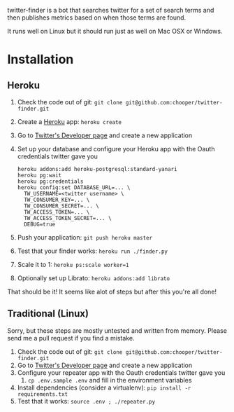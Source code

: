 twitter-finder is a bot that searches twitter for a set of search terms and then
publishes metrics based on when those terms are found.

It runs well on Linux but it should run just as well on Mac OSX or
Windows.

# Installation

## Heroku

1. Check the code out of git: `git clone git@github.com:chooper/twitter-finder.git`
2. Create a [Heroku](http://www.heroku.com) app: `heroku create`
3. Go to [Twitter's Developer page](https://dev.twitter.com/apps) and create a new application
4. Set up your database and configure your Heroku app with the Oauth credentials twitter gave you

   ```
   heroku addons:add heroku-postgresql:standard-yanari
   heroku pg:wait
   heroku pg:credentials
   heroku config:set DATABASE_URL=... \
     TW_USERNAME=<twitter username> \
     TW_CONSUMER_KEY=... \
     TW_CONSUMER_SECRET=... \
     TW_ACCESS_TOKEN=... \
     TW_ACCESS_TOKEN_SECRET=... \
     DEBUG=true
   ```
5. Push your application: `git push heroku master`
6. Test that your finder works: `heroku run ./finder.py`
7. Scale it to 1: `heroku ps:scale worker=1`
8. Optionally set up Librato: `heroku addons:add librato`

That should be it! It seems like alot of steps but after this you're all done!

## Traditional (Linux)

Sorry, but these steps are mostly untested and written from memory. Please send
me a pull request if you find a mistake.

1. Check the code out of git: `git clone git@github.com:chooper/twitter-finder.git`
2. Go to [Twitter's Developer page](https://dev.twitter.com/apps) and create a new application
3. Configure your repeater app with the Oauth credentials twitter gave you
    1. `cp .env.sample .env` and fill in the environment variables
4. Install dependencies (consider a virtualenv): `pip install -r requirements.txt`
5. Test that it works: `source .env ; ./repeater.py`

